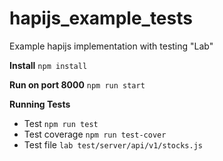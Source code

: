 # hapijs_example_tests
Example hapijs implementation with testing "Lab"

**Install**
`npm install`

**Run on port 8000**
`npm run start`

**Running Tests**

 - Test `npm run test`
 - Test coverage `npm run test-cover`
 - Test file `lab test/server/api/v1/stocks.js`

